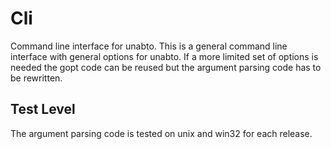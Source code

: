 Cli
===

Command line interface for unabto. This is a general command line
interface with general options for unabto. If a more limited set of
options is needed the gopt code can be reused but the argument parsing
code has to be rewritten.

Test Level
----------
The argument parsing code is tested on unix and win32 for each release.
